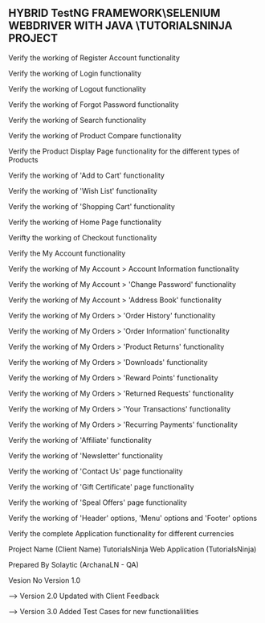 ## HYBRID TestNG FRAMEWORK\SELENIUM WEBDRIVER WITH JAVA \TUTORIALSNINJA PROJECT ##

Verify the working of Register Account functionality

Verify the working of Login functionality

Verify the working of Logout functionality

Verify the working of Forgot Password functionality

Verify the working of Search functionality

Verify the working of Product Compare functionality

Verify the Product Display Page functionality for the different types of Products

Verify the working of 'Add to Cart' functionality

Verify the working of 'Wish List' functionality

Verify the working of 'Shopping Cart' functionality

Verify the working of Home Page functionality

Verifty the working of Checkout functionality

Verify the My Account functionality

Verify the working of My Account > Account Information functionality

Verify the working of My Account > 'Change Password' functionality

Verify the working of My Account > 'Address Book' functionality

Verify the working of My Orders > 'Order History' functionality

Verify the working of My Orders > 'Order Information' functionality

Verify the working of My Orders > 'Product Returns' functionality

Verify the working of My Orders > 'Downloads' functionality

Verify the working of My Orders > 'Reward Points' functionality

Verify the working of My Orders > 'Returned Requests' functionality

Verify the working of My Orders > 'Your Transactions' functionality

Verify the working of My Orders > 'Recurring Payments' functionality

Verify the working of 'Affiliate' functionality

Verify the working of 'Newsletter' functionality

Verify the working of 'Contact Us' page functionality

Verify the working of 'Gift Certificate' page functionality

Verify the working of 'Speal Offers' page functionality

Verify the working of 'Header' options, 'Menu' options and 'Footer' options

Verify the complete Application functionality for different currencies

Project Name (Client Name)	TutorialsNinja Web Application (TutorialsNinja)	

Prepared By	Solaytic (ArchanaLN - QA)	

Vesion No	Version 1.0	

-->	Version 2.0	Updated with Client Feedback

-->	Version 3.0	Added Test Cases for new functionalilities

  

  

